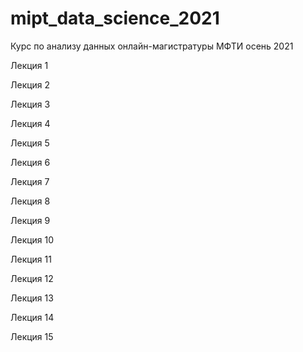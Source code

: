 # mipt_data_science_2021
Курс по анализу данных онлайн-магистратуры МФТИ осень 2021


Лекция 1

Лекция 2

Лекция 3

Лекция 4

Лекция 5

Лекция 6

Лекция 7

Лекция 8

Лекция 9

Лекция 10

Лекция 11

Лекция 12

Лекция 13

Лекция 14

Лекция 15


